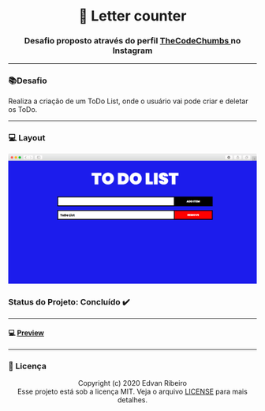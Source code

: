 <h1 align = "center" >
&#128195  Letter counter
</h1>

<h3 align ="center"> Desafio proposto através do perfil <a href="https://www.instagram.com/p/B-Zh8fmAAMA/?igshid=17f7wwaulw52l" target="_blank">  TheCodeChumbs </a> no Instagram </h3>

------
###  :books:Desafio 

Realiza a criação de um ToDo List, onde o usuário vai pode criar e deletar os ToDo.

-----

### :computer: Layout

<img src="https://github.com/ejunior01/projetos_by_TheCodeChumbs/blob/master/desafio_todo_List/design/layout.png?raw=true">


### Status do Projeto: Concluído :heavy_check_mark:
------

#### :computer: [Preview](https://ejunior01.github.io/projetos_by_TheCodeChumbs/desafio_todo_List/)
------

### :pencil: Licença

<p align="center">
	Copyright (c) 2020 Edvan Ribeiro
    <br/>
    Esse projeto está sob a licença MIT. Veja o arquivo <a href="https://github.com/ejunior01/projetos_by_TheCodeChumbs/blob/master/LICENSE">LICENSE</a> para mais detalhes.
</p>

